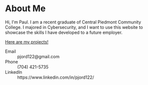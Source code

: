 # About Me

Hi, I'm Paul. I am a recent graduate of Central Piedmont Community College. I majored in Cybersecurity, and I want to use this website to showcase the skills I have developed to a future employer. 

<a href="projects.md">Here are my projects!</a>


<dl>
<dt>Email</dt>
<dd>pjord122@gmail.com</dd>
<dt>Phone</dt>
<dd>(704) 421-5735</dd>
<dt>LinkedIn</dt>
<dd>https://www.linkedin.com/in/pjord122/</dd>
</dl>
